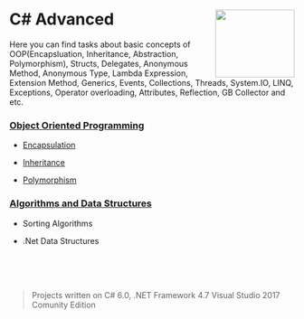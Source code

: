 
# C# Advanced <img src="https://user-images.githubusercontent.com/45730967/52584834-942ed480-2e4c-11e9-8e2a-387dd091cde4.png" align="right" width="140px" height="120px" /> 
Here you can find tasks about basic concepts of OOP(Encapsluation, Inheritance, Abstraction, Polymorphism), Structs, Delegates, Anonymous Method, Anonymous Type, Lambda Expression, Extension Method, Generics, Events, Collections, Threads, System.IO, LINQ, Exceptions, Operator overloading, Attributes, Reflection, GB Collector and etc.
<br>

### [**Object Oriented Programming**](https://docs.microsoft.com/en-us/dotnet/csharp/programming-guide/concepts/object-oriented-programming)

* [Encapsulation](https://www.tutorialspoint.com/csharp/csharp_encapsulation.htm)

* [Inheritance](https://docs.microsoft.com/en-us/dotnet/csharp/tutorials/inheritance)

* [Polymorphism](https://docs.microsoft.com/en-us/dotnet/csharp/programming-guide/classes-and-structs/polymorphism) 

### [**Algorithms and Data Structures**](http://www.uomisan.edu.iq/library/admin/book/19226579694.pdf)

* Sorting Algorithms

* .Net Data Structures




 




<br>
<br>
<br>

> Projects written on C# 6.0, .NET Framework 4.7 Visual Studio 2017 Comunity Edition


